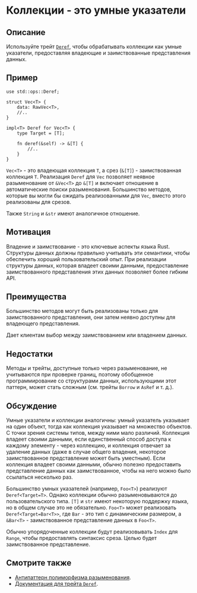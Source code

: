# Коллекции - это умные указатели

## Описание

Используйте трейт [`Deref`](https://doc.rust-lang.org/std/ops/trait.Deref.html), чтобы обрабатывать коллекции как умные указатели, предоставляя владеющие и заимствованные представления данных.

## Пример

```rust,ignore
use std::ops::Deref;

struct Vec<T> {
    data: RawVec<T>,
    //..
}

impl<T> Deref for Vec<T> {
    type Target = [T];

    fn deref(&self) -> &[T] {
        //..
    }
}
```

`Vec<T>` - это владеющая коллекция `T`, а срез (`&[T]`) - заимствованная коллекция `T`. Реализация `Deref` для `Vec` позволяет неявное разыменование от `&Vec<T>` до `&[T]` и включает отношение в автоматические поиски разыменования. Большинство методов, которые вы могли бы ожидать реализованными для `Vec`, вместо этого реализованы для срезов.

Также `String` и `&str` имеют аналогичное отношение.

## Мотивация

Владение и заимствование - это ключевые аспекты языка Rust. Структуры данных должны правильно учитывать эти семантики, чтобы обеспечить хороший пользовательский опыт. При реализации структуры данных, которая владеет своими данными, предоставление заимствованного представления этих данных позволяет более гибким API.

## Преимущества

Большинство методов могут быть реализованы только для заимствованного представления, они затем неявно доступны для владеющего представления.

Дает клиентам выбор между заимствованием или владением данных.

## Недостатки

Методы и трейты, доступные только через разыменование, не учитываются при проверке границ, поэтому обобщенное программирование со структурами данных, использующими этот паттерн, может стать сложным (см. трейты `Borrow` и `AsRef` и т. д.).

## Обсуждение

Умные указатели и коллекции аналогичны: умный указатель указывает на один объект, тогда как коллекция указывает на множество объектов. С точки зрения системы типов, между ними мало различий. Коллекция владеет своими данными, если единственный способ доступа к каждому элементу - через коллекцию, и коллекция отвечает за удаление данных (даже в случае общего владения, некоторое заимствованное представление может быть уместным). Если коллекция владеет своими данными, обычно полезно предоставить представление данных как заимствованное, чтобы на него можно было ссылаться несколько раз.

Большинство умных указателей (например, `Foo<T>`) реализуют `Deref<Target=T>`. Однако коллекции обычно разыменовываются до пользовательского типа. `[T]` и `str` имеют некоторую поддержку языка, но в общем случае это не обязательно. `Foo<T>` может реализовать `Deref<Target=Bar<T>>`, где `Bar` - это тип с динамическим размером, а `&Bar<T>` - заимствованное представление данных в `Foo<T>`.

Обычно упорядоченные коллекции будут реализовывать `Index` для `Range`, чтобы предоставлять синтаксис среза. Целью будет заимствованное представление.

## Смотрите также

- [Антипаттерн полиморфизма разыменования](../anti_patterns/deref.md).
- [Документация для трейта `Deref`](https://doc.rust-lang.org/std/ops/trait.Deref.html).
